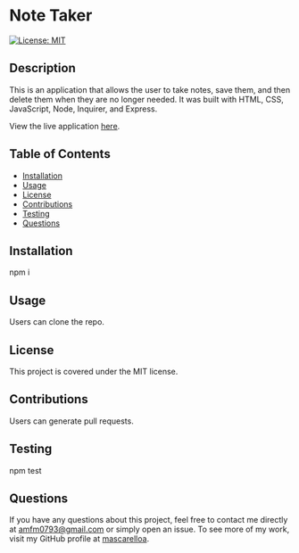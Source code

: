 
  # Note Taker

[![License: MIT](https://img.shields.io/badge/License-MIT-yellow.svg)](https://opensource.org/licenses/MIT)

  ## Description 
  This is an application that allows the user to take notes, save them, and then delete them when they are no longer needed. It was built with HTML, CSS, JavaScript, Node, Inquirer, and Express.

  View the live application [here](https://mascarelloa.github.io/note-taker/).

  ## Table of Contents
  * [Installation](#Installation)
  * [Usage](#Usage)
  * [License](#License)
  * [Contributions](#Contributions)
  * [Testing](#Testing)
  * [Questions](#Questions)

  ## Installation
  npm i

  ## Usage
  Users can clone the repo.

  ## License
  This project is covered under the MIT license. 

  ## Contributions
  Users can generate pull requests.

  ## Testing
  npm test

  ## Questions
  If you have any questions about this project, feel free to contact me directly at amfm0793@gmail.com or simply open an issue. To see more of my work, visit my GitHub profile at [mascarelloa](https://github.com/mascarelloa/).
